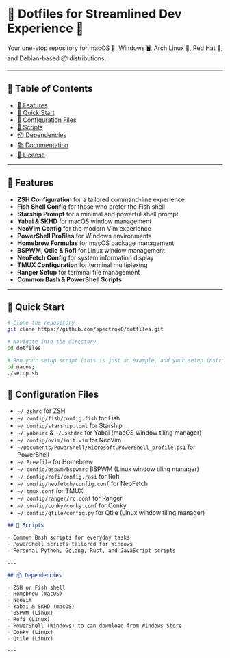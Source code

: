 # 🔧 Dotfiles for Streamlined Dev Experience 🚀

Your one-stop repository for macOS 🍎, Windows 🖥️, Arch Linux 🏹, Red Hat 🎩, and Debian-based 📦 distributions.

---

## 📑 Table of Contents

- [🌟 Features](#-features)
- [🚀 Quick Start](#-quick-start)
- [🔧 Configuration Files](#-configuration-files)
- [📝 Scripts](#-scripts)
- [📦 Dependencies](#-dependencies)
- [📚 Documentation](#-documentation)
- [📜 License](#-license)

---

## 🌟 Features

- **ZSH Configuration** for a tailored command-line experience
- **Fish Shell Config** for those who prefer the Fish shell
- **Starship Prompt** for a minimal and powerful shell prompt
- **Yabai & SKHD** for macOS window management
- **NeoVim Config** for the modern Vim experience
- **PowerShell Profiles** for Windows environments
- **Homebrew Formulas** for macOS package management
- **BSPWM, Qtile & Rofi** for Linux window management
- **NeoFetch Config** for system information display
- **TMUX Configuration** for terminal multiplexing
- **Ranger Setup** for terminal file management
- **Common Bash & PowerShell Scripts**

---

## 🚀 Quick Start

```bash
# Clone the repository
git clone https://github.com/spectrox0/dotfiles.git

# Navigate into the directory
cd dotfiles

# Run your setup script (this is just an example, add your setup instructions)
cd macos;
./setup.sh
```

## 🔧 Configuration Files

- `~/.zshrc` for ZSH
- `~/.config/fish/config.fish` for Fish
- `~/.config/starship.toml` for Starship
- `~/.yabairc` & `~/.skhdrc` for Yabai (macOS window tiling manager)
- `~/.config/nvim/init.vim` for NeoVim
- `~/Documents/PowerShell/Microsoft.PowerShell_profile.ps1` for PowerShell
- `~/.Brewfile` for Homebrew
- `~/.config/bspwm/bspwmrc` BSPWM (Linux window tiling manager)
- `~/.config/rofi/config.rasi` for Rofi
- `~/.config/neofetch/config.conf` for NeoFetch
- `~/.tmux.conf` for TMUX
- `~/.config/ranger/rc.conf` for Ranger
- `~/.config/conky/conky.conf` for Conky
- `~/.config/qtile/config.py` for Qtile (Linux window tiling manager)

```markdown
## 📝 Scripts

- Common Bash scripts for everyday tasks
- PowerShell scripts tailored for Windows
- Personal Python, Golang, Rust, and JavaScript scripts

---

## 📦 Dependencies

- ZSH or Fish shell
- Homebrew (macOS)
- NeoVim
- Yabai & SKHD (macOS)
- BSPWM (Linux)
- Rofi (Linux)
- PowerShell (Windows) to can download from Windows Store
- Conky (Linux)
- Qtile (Linux)

---
```
